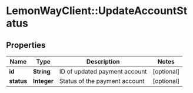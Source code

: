 # LemonWayClient::UpdateAccountStatus

## Properties
Name | Type | Description | Notes
------------ | ------------- | ------------- | -------------
**id** | **String** | ID of updated payment account | [optional] 
**status** | **Integer** | Status of the payment account | [optional] 


